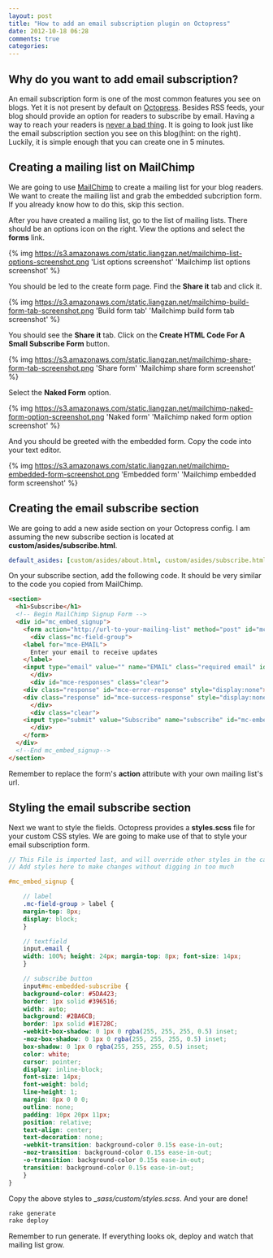 ```yaml
---
layout: post
title: "How to add an email subscription plugin on Octopress"
date: 2012-10-18 06:28
comments: true
categories:
---
```


## Why do you want to add email subscription?

An email subscription form is one of the most common features you see on blogs. Yet it is not present by default on [Octopress](http://octopress.org). Besides RSS feeds, your blog should provide an option for readers to subscribe by email. Having a way to reach your readers is [never a bad thing](http://www.kalzumeus.com/2012/05/31/can-i-get-your-email/). It is going to look just like the email subscription section you see on this blog(hint: on the right). Luckily, it is simple enough that you can create one in 5 minutes.

## Creating a mailing list on MailChimp

We are going to use [MailChimp](http://mailchimp.com) to create a mailing list for your blog readers. We want to create the mailing list and grab the embedded subcription form. If you already know how to do this, skip this section.

After you have created a mailing list, go to the list of mailing lists. There should be an options icon on the right. View the options and select the __forms__ link.

{% img https://s3.amazonaws.com/static.liangzan.net/mailchimp-list-options-screenshot.png 'List options screenshot' 'Mailchimp list options screenshot' %}

You should be led to the create form page. Find the __Share it__ tab and click it.

{% img https://s3.amazonaws.com/static.liangzan.net/mailchimp-build-form-tab-screenshot.png 'Build form tab' 'Mailchimp build form tab screenshot' %}

You should see the __Share it__ tab. Click on the __Create HTML Code For A Small Subscribe Form__ button.

{% img https://s3.amazonaws.com/static.liangzan.net/mailchimp-share-form-tab-screenshot.png 'Share form' 'Mailchimp share form screenshot' %}

Select the __Naked Form__ option.

{% img https://s3.amazonaws.com/static.liangzan.net/mailchimp-naked-form-option-screenshot.png 'Naked form' 'Mailchimp naked form option screenshot' %}

And you should be greeted with the embedded form. Copy the code into your text editor.

{% img https://s3.amazonaws.com/static.liangzan.net/mailchimp-embedded-form-screenshot.png 'Embedded form' 'Mailchimp embedded form screenshot' %}

## Creating the email subscribe section

We are going to add a new aside section on your Octopress config. I am assuming the new subscribe section is located at __custom/asides/subscribe.html__.

``` yml _config.yml
default_asides: [custom/asides/about.html, custom/asides/subscribe.html, asides/recent_posts.html, asides/github.html, asides/twitter.html, asides/delicious.html, asides/pinboard.html, asides/googleplus.html]
```

On your subscribe section, add the following code. It should be very similar to the code you copied from MailChimp.

``` html source/custom/asides/subscribe.html
<section>
  <h1>Subscribe</h1>
  <!-- Begin MailChimp Signup Form -->
  <div id="mc_embed_signup">
    <form action="http://url-to-your-mailing-list" method="post" id="mc-embedded-subscribe-form" name="mc-embedded-subscribe-form" class="validate" target="_blank" novalidate>
      <div class="mc-field-group">
	<label for="mce-EMAIL">
	  Enter your email to receive updates
	</label>
	<input type="email" value="" name="EMAIL" class="required email" id="mce-EMAIL" placeholder="you@email.com">
      </div>
      <div id="mce-responses" class="clear">
	<div class="response" id="mce-error-response" style="display:none"></div>
	<div class="response" id="mce-success-response" style="display:none"></div>
      </div>
      <div class="clear">
	<input type="submit" value="Subscribe" name="subscribe" id="mc-embedded-subscribe" class="button">
      </div>
    </form>
  </div>
  <!--End mc_embed_signup-->
</section>
```

Remember to replace the form's __action__ attribute with your own mailing list's url.

## Styling the email subscribe section

Next we want to style the fields. Octopress provides a __styles.scss__ file for your custom CSS styles. We are going to make use of that to style your email subscription form.

``` scss sass/custom/_styles.scss
// This File is imported last, and will override other styles in the cascade
// Add styles here to make changes without digging in too much

#mc_embed_signup {

    // label
    .mc-field-group > label {
	margin-top: 8px;
	display: block;
    }

    // textfield
    input.email {
	width: 100%; height: 24px; margin-top: 8px; font-size: 14px;
    }

    // subscribe button
    input#mc-embedded-subscribe {
	background-color: #5DA423;
	border: 1px solid #396516;
	width: auto;
	background: #2BA6CB;
	border: 1px solid #1E728C;
	-webkit-box-shadow: 0 1px 0 rgba(255, 255, 255, 0.5) inset;
	-moz-box-shadow: 0 1px 0 rgba(255, 255, 255, 0.5) inset;
	box-shadow: 0 1px 0 rgba(255, 255, 255, 0.5) inset;
	color: white;
	cursor: pointer;
	display: inline-block;
	font-size: 14px;
	font-weight: bold;
	line-height: 1;
	margin: 8px 0 0 0;
	outline: none;
	padding: 10px 20px 11px;
	position: relative;
	text-align: center;
	text-decoration: none;
	-webkit-transition: background-color 0.15s ease-in-out;
	-moz-transition: background-color 0.15s ease-in-out;
	-o-transition: background-color 0.15s ease-in-out;
	transition: background-color 0.15s ease-in-out;
    }
}
```

Copy the above styles to __sass/custom/_styles.scss__. And your are done!

``` sh
rake generate
rake deploy
```

Remember to run generate. If everything looks ok, deploy and watch that mailing list grow.
